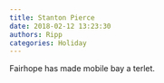 ```yaml
---
title: Stanton Pierce
date: 2018-02-12 13:23:30
authors: Ripp
categories: Holiday
---
```


 Fairhope has made mobile bay a terlet.